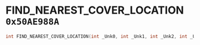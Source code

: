 # FIND_NEAREST_COVER_LOCATION `0x50AE988A`

```cpp
int FIND_NEAREST_COVER_LOCATION(int _Unk0, int _Unk1, int _Unk2, int _Unk3, int _Unk4);
```